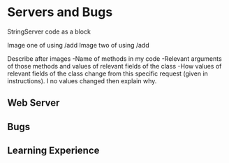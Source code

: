 # Servers and Bugs

StringServer code as a block

Image one of using /add
Image two of using /add

Describe after images
-Name of methods in my code
-Relevant arguments of those methods and values of relevant fields of the class
-How values of relevant fields of the class change from this specific request (given in instructions). I no values changed then explain why.

## Web Server

## Bugs

## Learning Experience
